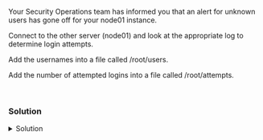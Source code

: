 Your Security Operations team has informed you that an alert for unknown users has gone off for your node01 instance.

Connect to the other server (node01) and look at the appropriate log to determine login attempts. 

Add the usernames into a file called /root/users.

Add the number of attempted logins into a file called /root/attempts. 

<br>

### Solution
<details>
<summary>Solution</summary>
Connect to node01

```plain
ssh node01
```{{exec}}

Connect 

```plain
tail -20 /var/log/auth.log
```{{exec}}

What are the invalid users? Once you've looked at this log you can probably parse it down some

```plain
grep Invalid /var/log/auth.log
```{{exec}}

Send the usernames into the file /root/users on controlplane node

Be sure to exit back to the controlplane node
```plain
exit
```{{exec}}

```plain
ssh node01 'grep Invalid /var/log/auth.log' > /root/users
```{{exec}}

How many total failed logins were there? Write that out to /root/attempts

```plain
echo 4 > /root/attempts
```{{exec}}
 
</details>